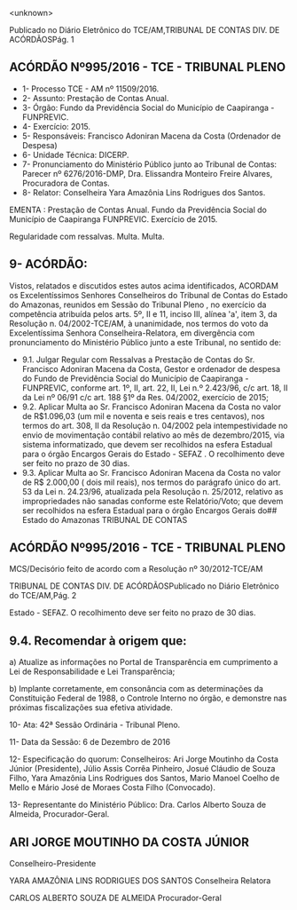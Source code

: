 &lt;unknown&gt;

Publicado  no  Diário Eletrônico do TCE/AM,TRIBUNAL DE CONTAS DIV. DE  ACÓRDÃOSPág. 1

## ACÓRDÃO Nº995/2016 - TCE - TRIBUNAL PLENO

- 1- Processo TCE - AM nº 11509/2016.
- 2- Assunto: Prestação de Contas Anual.
- 3- Órgão: Fundo da Previdência Social do Município de Caapiranga - FUNPREVIC.
- 4- Exercício: 2015.
- 5- Responsáveis: Francisco Adoniran Macena da Costa (Ordenador de Despesa)
- 6- Unidade Técnica: DICERP.
- 7- Pronunciamento  do Ministério  Público  junto  ao Tribunal  de Contas: Parecer  nº 6276/2016-DMP, Dra. Elissandra Monteiro Freire Alvares, Procuradora de Contas.
- 8- Relator: Conselheira Yara Amazônia Lins Rodrigues dos Santos.

EMENTA :  Prestação  de  Contas  Anual.  Fundo  da Previdência  Social  do  Município  de  Caapiranga  FUNPREVIC. Exercício de 2015.

Regularidade com ressalvas. Multa. Multa.

## 9- ACÓRDÃO:

Vistos, relatados e discutidos estes autos acima identificados, ACORDAM os Excelentíssimos Senhores Conselheiros do Tribunal de Contas do Estado do Amazonas, reunidos em Sessão do Tribunal Pleno , no exercício da competência atribuída pelos arts. 5º, II e 11, inciso III, alínea 'a', item 3, da Resolução n. 04/2002-TCE/AM, à unanimidade, nos termos do voto da Excelentíssima Senhora Conselheira-Relatora, em divergência com pronunciamento do Ministério Público junto a este Tribunal, no sentido de:

- 9.1. Julgar  Regular  com  Ressalvas a Prestação  de  Contas  do  Sr. Francisco Adoniran Macena da Costa, Gestor e ordenador de despesa do Fundo  de  Previdência  Social do Município de Caapiranga -FUNPREVIC, conforme art. 1º, II, art. 22, II, Lei n.º 2.423/96, c/c art. 18, II da Lei nº 06/91 c/c art. 188 §1º da Res. 04/2002, exercício de 2015;
- 9.2. Aplicar Multa ao Sr. Francisco Adoniran Macena da Costa no valor de R$1.096,03 (um mil e noventa e seis reais e tres centavos), nos termos do art. 308, II da Resolução n. 04/2002 pela intempestividade no envio de  movimentação  contábil  relativo  ao  mês  de  dezembro/2015,  via sistema  informatizado,   que  devem ser  recolhidos  na  esfera  Estadual para  o  órgão  Encargos  Gerais  do  Estado  -  SEFAZ  .  O  recolhimento deve ser feito no prazo de 30 dias.
- 9.3. Aplicar Multa ao  Sr.  Francisco Adoniran Macena da Costa no valor de R$ 2.000,00 ( dois mil reais), nos termos do parágrafo único do art. 53 da Lei n. 24.23/96,  atualizada  pela  Resolução  n.  25/2012,  relativo  as impropriedades não sanadas conforme este  Relatório/Voto; que devem ser  recolhidos  na  esfera  Estadual  para  o  órgão  Encargos  Gerais  do## Estado do Amazonas TRIBUNAL DE CONTAS

## ACÓRDÃO Nº995/2016 - TCE - TRIBUNAL PLENO

MCS/Decisório feito de acordo com a Resolução nº 30/2012-TCE/AM

TRIBUNAL DE CONTAS DIV. DE  ACÓRDÃOSPublicado  no  Diário Eletrônico do TCE/AM,Pág. 2

Estado - SEFAZ. O recolhimento deve ser feito no prazo de 30 dias.

## 9.4. Recomendar à origem que:

a) Atualize as informações no Portal de Transparência em cumprimento a Lei de Responsabilidade e Lei Transparência;

b) Implante corretamente, em consonância com as determinações da Constituição Federal de 1988, o Controle Interno no órgão, e demonstre nas próximas fiscalizações sua efetiva atividade.

10-  Ata: 42ª Sessão Ordinária - Tribunal Pleno.

11-  Data da Sessão: 6 de Dezembro de 2016

12-  Especificação  do  quorum: Conselheiros: Ari Jorge  Moutinho  da  Costa  Júnior (Presidente),  Júlio Assis  Corrêa  Pinheiro, Josué  Cláudio  de  Souza  Filho, Yara Amazônia Lins Rodrigues dos Santos, Mario Manoel Coelho de Mello e Mário José de Moraes Costa Filho (Convocado).

13-  Representante  do  Ministério  Público: Dra. Carlos  Alberto  Souza  de  Almeida, Procurador-Geral.

## ARI JORGE MOUTINHO DA COSTA JÚNIOR

Conselheiro-Presidente

YARA AMAZÔNIA LINS RODRIGUES DOS SANTOS Conselheira Relatora

CARLOS ALBERTO SOUZA DE ALMEIDA Procurador-Geral